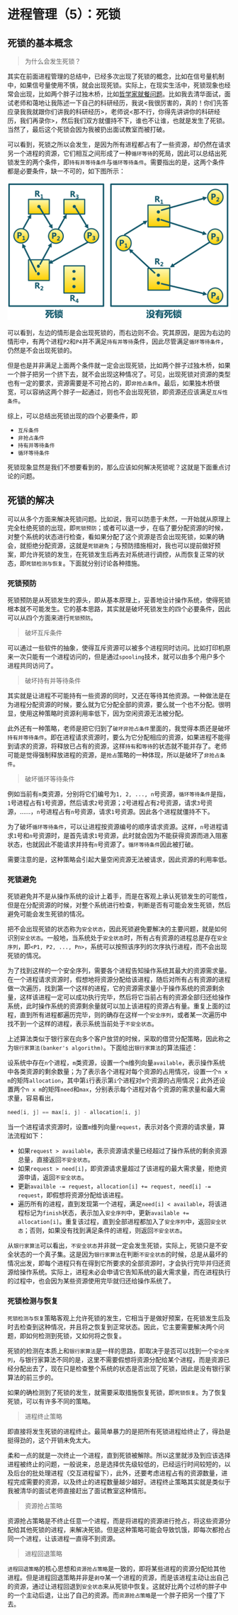 进程管理（5）：死锁
=================

## 死锁的基本概念

> 为什么会发生死锁？

其实在前面进程管理的总结中，已经多次出现了死锁的概念，比如在信号量机制中，如果信号量使用不慎，就会出现死锁。实际上，在现实生活中，死锁现象也经常会出现，比如两个胖子过独木桥，比如[哲学家就餐问题](philosopher.md)。比如我去清华面试，面试老师和蔼地让我陈述一下自己的科研经历，我说<我很厉害的，真的！你们先答应录我我就跟你们讲我的科研经历>，老师说<那不行，你得先讲讲你的科研经历，我们再录你>，然后我们双方就僵持不下，谁也不让谁，也就是发生了死锁。当然了，最后这个死锁会因为我被扔出面试教室而被打破。

可以看到，死锁之所以会发生，是因为所有进程都占有了一些资源，却仍然在请求另一个进程的资源，它们相互之间形成了一种`循环等待`的死局，因此可以总结出死锁发生的两个条件，即`持有并等待条件`与`循环等待条件`。需要指出的是，这两个条件都是必要条件，缺一不可的，如下图所示：

![deadlock_circular_wait](images/deadlock_circular_wait.png)

可以看到，左边的情形是会出现死锁的，而右边则不会。究其原因，是因为右边的情形中，有两个进程`P2`和`P4`并不满足`持有并等待`条件，因此尽管满足`循环等待条件`，仍然是不会出现死锁的。

但是也是并非满足上面两个条件就一定会出现死锁，比如两个胖子过独木桥，如果一个胖子把另一个挤下去，就不会出现这种情况了。可见，出现死锁对资源的类型也有一定的要求，资源需要是不可抢占的，即`非抢占条件`。最后，如果独木桥很宽，可以容纳这两个胖子一起通过，则也不会出现死锁，即资源还应该满足`互斥性条件`。

综上，可以总结出死锁出现的四个必要条件，即

+ `互斥条件`
+ `非抢占条件`
+ `持有并等待条件`
+ `循环等待条件`

死锁现象显然是我们不想要看到的，那么应该如何解决死锁呢？这就是下面重点讨论的问题。

## 死锁的解决

可以从多个方面来解决死锁问题。比如说，我可以防患于未然，一开始就从原理上完全杜绝死锁的出现，即`死锁预防`；或者可以退一步，在临了要分配资源的时候，对整个系统的状态进行检查，看如果分配了这个资源是否会出现死锁，如果的确会，就拒绝分配资源，这就是`死锁避免`；与预防措施相对，我也可以提前做好预案，即允许死锁的发生，在死锁发生后再去对系统进行调控，从而恢复正常的状态，即`死锁检测与恢复`。下面就分别讨论各种措施。

### 死锁预防

死锁预防是从死锁发生的源头，即从基本原理上，妥善地设计操作系统，使得死锁根本就不可能发生。它的基本思路，其实就是破坏死锁发生的四个必要条件，因此可以从四个方面来进行`死锁预防`。

> 破坏互斥条件

可以通过一些软件的抽象，使得互斥资源可以被多个进程同时访问。比如打印机原来一次只能有一个进程访问的，但是通过`spooling`技术，就可以由多个用户多个进程共同访问了。

> 破坏持有并等待条件

其实就是让进程不可能持有一些资源的同时，又还在等待其他资源。一种做法是在为进程分配资源的时候，要么就为它分配全部的资源，要么就一个也不分配。很明显，使用这种策略时资源利用率低下，因为空闲资源无法被分配。

此外还有一种策略，老师是把它归到了`破坏非抢占条件`里面的，我觉得本质还是破坏`持有并等待条件`。即在进程请求资源时，要么为它分配相应的资源，如果进程不能得到请求的资源，将释放已占有的资源，这样`持有`和`等待`的状态就不能并存了。老师可能是觉得强制释放进程的资源，是`抢占`策略的一种体现，所以是破坏了`非抢占条件`。

> 破坏循环等待条件

例如当前有`n`类资源，分别将它们编号为`1, 2, ..., n`号资源，`循环等待条件`是指，`1`号进程占有`1`号资源，然后请求`2`号资源；`2`号进程占有`2`号资源，请求`3`号资源，......，`n`号进程占有`n`号资源，请求`1`号资源。因此各个进程就僵持不下。

为了破坏`循环等待条件`，可以让进程按资源编号的顺序请求资源。这样，`n`号进程请求`1`号和`n`号资源时，是首先请求`1`号资源，此时就会因为不能获得资源而进入阻塞状态，也就因此不能请求并持有`n`号资源了。`循环等待条件`因此被打破。

需要注意的是，这种策略会引起大量空闲资源无法被请求，因此资源的利用率低。

### 死锁避免

死锁避免并不是从操作系统的设计上着手，而是在客观上承认死锁发生的可能性，但是在分配资源的时候，对整个系统进行检查，判断是否有可能会发生死锁，然后避免可能会发生死锁的情况。

把不会出现死锁的状态称为`安全状态`，因此死锁避免要解决的主要问题，就是如何识别`安全状态`。一般地，当系统处于`安全状态`时，所有占有资源的进程总是存在`安全序列`，即`<P1, P2, ..., Pn>`，系统可以按照该序列的次序执行进程，而不会出现死锁的情况。

为了找到这样的一个安全序列，需要各个进程告知操作系统其最大的资源需求量。在一个进程请求资源时，假想地将资源分配给该进程，随后对所有占有资源的进程做一次遍历，找到第一个这样的进程，它的资源需求量小于操作系统的资源剩余量，这样该进程一定可以成功执行完毕，然后将它当前占有的资源全部归还给操作系统，此时操作系统的资源剩余量就可以加上该进程的资源占有量。重复上面的过程，直到所有进程都遍历完毕，则的确存在这样一个`安全序列`，或者某一次遍历中找不到一个这样的进程，表示系统当前处于`不安全状态`。

上述算法类似于银行家在向多个客户放贷的时候，采取的借贷分配策略，因此称之为`银行家算法(banker's algorithm)`。下面给出`银行家算法`的算法描述：

设系统中存在`n`个进程，`m`类资源，设置一个`m`维列向量`available`，表示操作系统中各类资源的剩余数量；为了表示各个进程对每个资源的占用情况，设置一个`n x m`的矩阵`allocation`，其中第`i`行表示第`i`个进程对`m`个资源的占用情况；此外还设置两个`n x m`的矩阵`need`和`max`，分别表示每个进程对各个资源的需求量和最大需求量，容易看出，

```c
need[i, j] == max[i, j] - allocation[i, j]
```

当一个进程请求资源时，设置`m`维列向量`request`，表示对各个资源的请求量，算法流程如下：

+ 如果`request > available`，表示资源请求量已经超过了操作系统的剩余资源总量，直接返回`不安全状态`。
+ 如果`request > need[i]`，即资源请求量超过了该进程的最大需求量，拒绝资源申请，返回`不安全状态`。
+ 更新`availble -= request`，`allocation[i] += request, need[i] -= request`，即假想将资源分配给该进程。
+ 遍历所有的进程，直到发现第一个进程，满足`need[i] < available`，将该进程标记为`finish`状态，表示加入`安全序列`中，更新`available += allocation[i]`。重复该过程，直到全部进程都加入了`安全序列`中，返回`安全状态`；否则，如果没有找到满足条件的进程，则返回`不安全状态`。

从`银行家算法`可以看出，`不安全状态`并非就一定会发生死锁，实际上，死锁只是不安全状态的一个真子集。这是因为`银行家算法`在判断`不安全状态`的时候，总是从最坏的情况出发，即每个进程只有在得到它所要求的全部资源时，才会执行完毕并归还资源给操作系统。实际上，进程未必会申请它告知系统的最大需求量，而在进程执行的过程中，也会因为某些资源使用完毕就归还给操作系统了。

### 死锁检测与恢复

`死锁检测与恢复`策略客观上允许死锁的发生，它相当于是做好预案，在死锁发生后及时去检查到这种情况，并且将之恢复到正常状态。因此，它主要需要解决两个问题，即如何检测到死锁，又如何将之恢复。

死锁的检测在本质上和`银行家算法`是一样的思路，即取决于是否可以找到一个`安全序列`，与银行家算法不同的是，这里不需要假想将资源分配给某个进程，而是资源已经分配出去了，现在只是检查整个系统的状态是否出现了死锁，因此是没有银行家算法的前三步的。

如果的确检测到了死锁的发生，就需要采取措施恢复死锁，即`死锁恢复`。为了恢复死锁，可以有许多不同的策略。

> 进程终止策略

即直接将发生死锁的进程终止。最简单暴力的是把所有死锁进程给终止了，得劲是挺得劲的，这个开销未免太大。

柔和一点的就是一次终止一个进程，直到死锁被解除。所以这里就涉及到应该选择进程被终止的问题，一般说来，总是选择优先级较低的，已经运行时间较短的，以及后台的批处理进程（交互进程留下），此外，还要考虑进程占有的资源数量，进程完成需要的资源，以及终止的进程数量越少越好。进程终止策略其实就是类似于我被清华的面试老师直接赶出了面试教室这种情形。

> 资源抢占策略

资源抢占策略是不终止任意一个进程，而是将进程的资源进行抢占，将这些资源分配给其他死锁的进程，来解决死锁。但是这种策略可能会导致饥饿，即每次都抢占同一个进程，让该进程一直得不到资源。

> 进程回退策略

`进程回退策略`的核心思想和`资源抢占策略`是一致的，即将某些进程的资源分配给其他进程。但是进程回退策略并非是`剥夺`某一个进程的资源，而是该进程主动让出自己的资源，通过让进程回退到`安全状态`来从死锁中恢复。这就好比两个过桥的胖子中的一个主动后退，让出了自己的资源。而`资源抢占策略`是一个胖子把另一个撞了下去。


